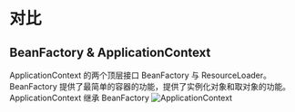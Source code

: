 # 对比
## BeanFactory & ApplicationContext
ApplicationContext 的两个顶层接口 BeanFactory 与 ResourceLoader。
BeanFactory 提供了最简单的容器的功能，提供了实例化对象和取对象的功能。
ApplicationContext 继承 BeanFactory
![ApplicationContext](https://pic4.zhimg.com/80/v2-1006341abadfd3466b5b4587f349ab27_720w.jpg)